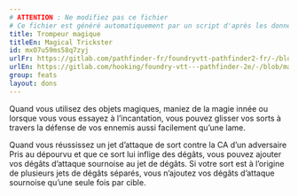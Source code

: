 ```yaml
---
# ATTENTION : Ne modifiez pas ce fichier
# Ce fichier est généré automatiquement par un script d'après les données du module Foundry VTT officiel et de sa traduction
title: Trompeur magique
titleEn: Magical Trickster
id: mxO7u59ms58q7zyj
urlFr: https://gitlab.com/pathfinder-fr/foundryvtt-pathfinder2-fr/-/blob/master/data/feats/mxO7u59ms58q7zyj.htm
urlEn: https://gitlab.com/hooking/foundry-vtt---pathfinder-2e/-/blob/master/packs/data/feats.db/magical-trickster.json
group: feats
layout: dons
---
```

Quand vous utilisez des objets magiques, maniez de la magie innée ou lorsque vous vous essayez à l’incantation, vous pouvez glisser vos sorts à travers la défense de vos ennemis aussi facilement qu’une lame.

Quand vous réussissez un jet d’attaque de sort contre la CA d’un adversaire Pris au dépourvu et que ce sort lui inflige des dégâts, vous pouvez ajouter vos dégâts d’attaque sournoise au jet de dégâts. Si votre sort est à l’origine de plusieurs jets de dégâts séparés, vous n’ajoutez vos dégâts d’attaque sournoise qu’une seule fois par cible.


